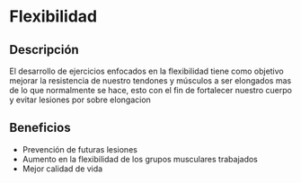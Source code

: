 # **Flexibilidad**



## Descripción 

El desarrollo de ejercicios enfocados en la flexibilidad tiene como objetivo mejorar la resistencia de nuestro tendones y músculos a ser elongados mas de lo que normalmente se hace, esto con el fin de fortalecer nuestro cuerpo y evitar lesiones por sobre elongacion



## Beneficios

- Prevención de futuras lesiones
- Aumento en la flexibilidad de los grupos musculares trabajados 
- Mejor calidad de vida
